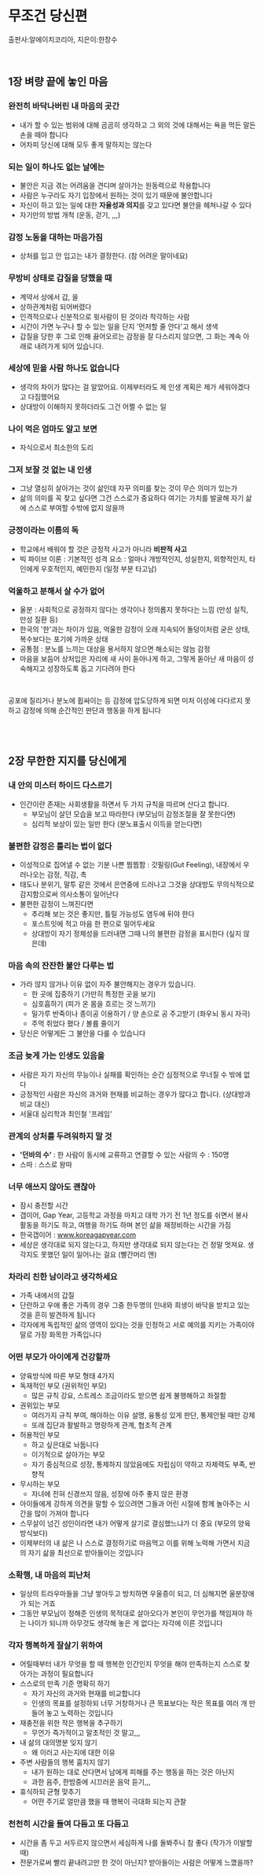 # 무조건 당신편

출판사:알에이치코리아, 지은이:한창수

<br>

## 1장 벼량 끝에 놓인 마음

### 완전히 바닥나버린 내 마음의 곳간

- 내가 할 수 있는 범위에 대해 곰곰히 생각하고 그 외의 것에 대해서는 욕을 먹든 말든 손을 떼야 합니다
- 어차피 당신에 대해 모두 좋게 말하지는 않는다


### 되는 일이 하나도 없는 날에는

- 불안은 지금 겪는 어려움을 견디며 살아가는 원동력으로 작용합니다
- 사람은 누구라도 자기 입장에서 원하는 것이 있기 때문에 불안합니다
- 자신이 하고 있는 일에 대한 **자율성과 의지**를 갖고 있다면 불안을 헤쳐나갈 수 있다
- 자기만의 방법 개척 (운동, 걷기, ,,,)


### 감정 노동을 대하는 마음가짐

- 상처를 입고 안 입고는 내가 결정한다. (참 어려운 말이네요)


### 무방비 상태로 갑질을 당했을 때

- 계약서 상에서 갑, 을
- 상하관계처럼 되어버렸다
- 인격적으로나 신분적으로 윗사람이 된 것이라 착각하는 사람
- 시간이 가면 누구나 할 수 있는 일을 단지 '먼저할 줄 안다'고 해서 생색
- 갑질을 당한 후 그로 인해 끓어오르는 감정을 잘 다스리지 않으면, 그 화는 계속 아래로 내려가게 되어 있습니다.


### 세상에 믿을 사람 하나도 없습니다

- 생각의 차이가 많다는 걸 알았어요. 이제부터라도 제 인생 계획은 제가 세워야겠다고 다짐했어요
- 상대방이 이해하지 못하더라도 그건 어쩔 수 없는 일


### 나이 먹은 엄마도 알고 보면

- 자식으로서 최소한의 도리


### 그저 보잘 것 없는 내 인생

- 그냥 열심히 살아가는 것이 삶인데 자꾸 의미를 찾는 것이 무슨 의미가 있는가
- 삶의 의미를 꼭 찾고 싶다면 그건 스스로가 중요하다 여기는 가치를 발굴해 자기 삶에 스스로 부여할 수밖에 없지 않을까


### 긍정이라는 이름의 독

- 학교에서 배워야 할 것은 긍정적 사고가 아니라 **비판적 사고**
- 빅 파이브 이론 : 기본적인 성격 요소 : 얼마나 개방적인지, 성실한지, 외향적인지, 타인에게 우호적인지, 예민한지 (일정 부분 타고남)


### 억울하고 분해서 살 수가 없어

- 울분 : 사회적으로 공정하지 않다는 생각이나 정의롭지 못하다는 느낌 (만성 실직, 만성 질환 등)
- 한국의 '한'과는 차이가 있음, 억울한 감정이 오래 지속되어 돌덩이처럼 굳은 상태, 복수보다는 포기에 가까운 상태
- 공통점 : 분노를 느끼는 대상을 용서하지 않으면 해소되는 않늠 감정
- 마음을 보듬어 상처입은 자리에 새 사이 돋아나게 하고, 그렇게 돋아난 새 마음이 성숙해지고 성장하도록 돕고 기다려야 한다

<br>

공포에 질리거나 분노에 휩싸이는 등 감정에 압도당하게 되면 미처 이성에 다다르지 못하고 감정에 의해 순간적인 판단과 행동을 하게 됩니다


<br><br>

## 2장 무한한 지지를 당신에게

### 내 안의 미스터 하이드 다스르기

- 인간이란 존재는 사회생활을 하면서 두 가지 규칙을 따르며 산다고 합니다.
  - 부모님이 살던 모습을 보고 따라한다 (부모님이 감정조절을 잘 못한다면)
  - 심리적 보상이 있는 일만 한다 (분노표출시 이득을 얻는다면)


### 불편한 감정은 틀리는 법이 없다

- 이성적으로 집어낼 수 없는 기분 나쁜 찜찜함 : 갓필링(Gut Feeling), 내장에서 우러나오는 감정, 직감, 촉
- 태도나 분위기, 말투 같은 것에서 은연중에 드러나고 그것을 상대방도 무의식적으로 감지함으로써 의사소통이 일어난다
- 불편한 감정이 느껴진다면
  - 추리해 보는 것은 좋지만, 틀릴 가능성도 염두에 뒤야 한다
  - 포스트잇에 적고 마음 한 편으로 밀어두세요
  - 상대방이 자기 정체성을 드러내면 그때 나의 불편한 감정을 표시한다 (싶지 않은데)


### 마음 속의 잔잔한 불안 다루는 법

- 가라 않지 않거나 이유 없이 자주 불안해지는 경우가 있습니다.
  - 한 곳에 집중하기 (가만히 특정한 곳을 보기)
  - 심호흡하기 (피가 온 몸을 흐르는 것 느끼기)
  - 밀가루 반죽이나 종이공 이용하기 / 양 손으로 공 주고받기 (좌우뇌 동시 자극)
  - 주먹 쥐었다 폈다 / 볼륨 줄이기
- 당신은 어떻게든 그 불안을 다룰 수 있습니다


### 조금 늦게 가는 인생도 있음을

- 사람은 자기 자신의 무능이나 실패를 확인하는 순간 심정적으로 무너질 수 밖에 없다
- 긍정적인 사람은 자신의 과거와 현재를 비교하는 경우가 많다고 합니다. (상대방과 비교 대신)
- 서울대 심리학과 최인철 '프레임'


### 관계의 상처를 두려워하지 말 것

- **'던바의 수'** : 한 사람이 동시에 교류하고 연결할 수 있는 사람의 수 : 150명
- 스따 : 스스로 왕따


### 너무 애쓰지 않아도 괜찮아

- 잠시 충전할 시간
- 갭이어, Gap Year, 고등학교 과정을 마치고 대학 가기 전 1년 정도를 쉬면서 봉사 활동을 하기도 하고, 여행을 하기도 하며 본인 삶을 재정비하는 시간을 가짐
- 한국갭이어 : www.koreagapyear.com
- 세상은 생각대로 되지 않는다고, 하지만 생각대로 되지 않는다는 건 정말 멋져요. 생각지도 못했던 일이 일어나는 걸요 (빨간머리 앤)


### 차라리 친한 남이라고 생각하세요

- 가족 내에서의 갑질
- 단란하고 우애 좋은 가족의 경우 그중 한두명의 인내와 희생이 바닥을 받치고 있는 것을 흔히 발견하게 됩니다
- 각자에게 독립적인 삶의 영역이 있다는 것을 인정하고 서로 예의를 지키는 가족이야말로 가장 화목한 가족입니다


### 어떤 부모가 아이에게 건강할까

- 양육방식에 따른 부모 형태 4가지
- 독재적인 부모 (권위적인 부모)
  - 많은 규칙 강요, 스트레스 조금이라도 받으면 쉽게 불행해하고 좌절함
- 권위있는 부모
  - 여러가지 규칙 부여, 해야하는 이유 설명, 융통성 있게 판단, 통제안될 때만 강제
  - 또래 집단과 활발하고 명랑하게 관계, 협조적 관계
- 허용적인 부모
  - 하고 싶은대로 놔둡니다
  - 이기적으로 살아가는 부모
  - 자기 중심적으로 성장, 통제하지 않았음에도 자립심이 약하고 자제력도 부족, 반향적
- 무시하는 부모 
  - 자녀에 전혀 신경쓰지 않음, 성장에 아주 좋지 않은 환경
- 아이들에게 강하게 의견을 말할 수 있으려면 그들과 어린 시절에 함께 놀아주는 시간을 많이 가져야 합니다
- 스무살이 넘긴 성인이라면 내가 어떻게 살기로 결심했느냐가 더 중요 (부모의 양육 방식보다)
- 이제부터의 내 삶은 나 스스로 결정하기로 마음먹고 이를 위해 노력해 가면서 지금의 자기 삶을 최선으로 받아들이는 것입니다


### 소확행, 내 마음의 피난처

- 일상의 트라우마들을 그냥 쌓아두고 방치하면 우울증이 되고, 더 심해지면 울분장애가 되는 거죠
- 그동안 부모님이 정해준 인생의 목적대로 살아오다가 본인이 무언가를 책임져야 하는 나이가 되니까 아무것도 생각해 놓은 게 없다는 자각에 이른 것입니다


### 각자 행복하게 잘살기 위하여

- 어릴때부터 내가 무엇을 할 때 행복한 인간인지 무엇을 해야 만족하는지 스스로 찾아가는 과정이 필요합니다
- 스스로의 만족 기준 명확히 하기
  - 자기 자신의 과거와 현재를 비교합니다
  - 인생의 목표를 설정하되 너무 거창하거나 큰 목표보다는 작은 목표를 여러 개 만들어 놓고 노력하는 것입니다
- 재충전을 위한 작은 행복을 추구하기
  - 무언가 즉가적이고 말초적인 것 말고,,,
- 내 삶의 대의명분 잊지 않기
  - 왜 이러고 사는지에 대한 이유
- 주변 사람들의 행복 훔치지 않기
  - 내가 원하는 대로 산다면서 남에게 피해를 주는 행동을 하는 것은 아닌지
  - 과한 음주, 한밤중에 시끄러운 음악 듣기,,,
- 휴식하되 균형 맞추기
  - 어떤 주기로 얼만큼 했을 때 행복이 극대화 되는지 관찰


### 천천히 시간을 들여 다듬고 또 다듬고

- 시간을 좀 두고 서두르지 않으면서 세심하게 나를 돌봐주니 참 좋다 (작가가 이발할때)
- 전문가로써 빨리 끝내려고만 한 것이 아닌지? 받아들이는 사람은 어떻게 느꼈을까?













